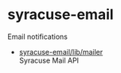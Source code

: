 # syracuse-email

Email notifications

* [syracuse-email/lib/mailer](lib/mailer.md)  
  Syracuse Mail API  
